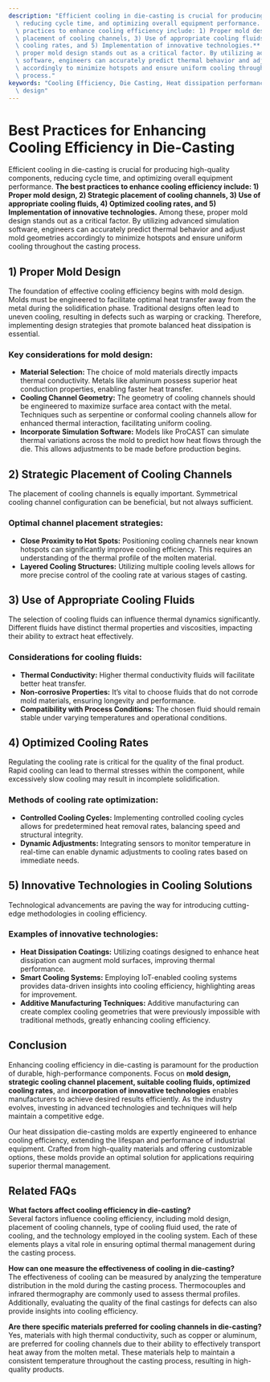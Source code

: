 ```yaml
---
description: "Efficient cooling in die-casting is crucial for producing high-quality components,\
  \ reducing cycle time, and optimizing overall equipment performance. **The best\
  \ practices to enhance cooling efficiency include: 1) Proper mold design, 2) Strategic\
  \ placement of cooling channels, 3) Use of appropriate cooling fluids, 4) Optimized\
  \ cooling rates, and 5) Implementation of innovative technologies.** Among these,\
  \ proper mold design stands out as a critical factor. By utilizing advanced simulation\
  \ software, engineers can accurately predict thermal behavior and adjust mold geometries\
  \ accordingly to minimize hotspots and ensure uniform cooling throughout the casting\
  \ process."
keywords: "Cooling Efficiency, Die Casting, Heat dissipation performance, Heat dissipation optimization\
  \ design"
---
```

# Best Practices for Enhancing Cooling Efficiency in Die-Casting

Efficient cooling in die-casting is crucial for producing high-quality components, reducing cycle time, and optimizing overall equipment performance. **The best practices to enhance cooling efficiency include: 1) Proper mold design, 2) Strategic placement of cooling channels, 3) Use of appropriate cooling fluids, 4) Optimized cooling rates, and 5) Implementation of innovative technologies.** Among these, proper mold design stands out as a critical factor. By utilizing advanced simulation software, engineers can accurately predict thermal behavior and adjust mold geometries accordingly to minimize hotspots and ensure uniform cooling throughout the casting process.

## 1) Proper Mold Design

The foundation of effective cooling efficiency begins with mold design. Molds must be engineered to facilitate optimal heat transfer away from the metal during the solidification phase. Traditional designs often lead to uneven cooling, resulting in defects such as warping or cracking. Therefore, implementing design strategies that promote balanced heat dissipation is essential.

### Key considerations for mold design:

- **Material Selection:** The choice of mold materials directly impacts thermal conductivity. Metals like aluminum possess superior heat conduction properties, enabling faster heat transfer.
- **Cooling Channel Geometry:** The geometry of cooling channels should be engineered to maximize surface area contact with the metal. Techniques such as serpentine or conformal cooling channels allow for enhanced thermal interaction, facilitating uniform cooling.
- **Incorporate Simulation Software:** Models like ProCAST can simulate thermal variations across the mold to predict how heat flows through the die. This allows adjustments to be made before production begins.

## 2) Strategic Placement of Cooling Channels

The placement of cooling channels is equally important. Symmetrical cooling channel configuration can be beneficial, but not always sufficient. 

### Optimal channel placement strategies:

- **Close Proximity to Hot Spots:** Positioning cooling channels near known hotspots can significantly improve cooling efficiency. This requires an understanding of the thermal profile of the molten material.
- **Layered Cooling Structures:** Utilizing multiple cooling levels allows for more precise control of the cooling rate at various stages of casting.

## 3) Use of Appropriate Cooling Fluids

The selection of cooling fluids can influence thermal dynamics significantly. Different fluids have distinct thermal properties and viscosities, impacting their ability to extract heat effectively.

### Considerations for cooling fluids:

- **Thermal Conductivity:** Higher thermal conductivity fluids will facilitate better heat transfer.
- **Non-corrosive Properties:** It’s vital to choose fluids that do not corrode mold materials, ensuring longevity and performance.
- **Compatibility with Process Conditions:** The chosen fluid should remain stable under varying temperatures and operational conditions.

## 4) Optimized Cooling Rates

Regulating the cooling rate is critical for the quality of the final product. Rapid cooling can lead to thermal stresses within the component, while excessively slow cooling may result in incomplete solidification.

### Methods of cooling rate optimization:

- **Controlled Cooling Cycles:** Implementing controlled cooling cycles allows for predetermined heat removal rates, balancing speed and structural integrity.
- **Dynamic Adjustments:** Integrating sensors to monitor temperature in real-time can enable dynamic adjustments to cooling rates based on immediate needs.

## 5) Innovative Technologies in Cooling Solutions

Technological advancements are paving the way for introducing cutting-edge methodologies in cooling efficiency.

### Examples of innovative technologies:

- **Heat Dissipation Coatings:** Utilizing coatings designed to enhance heat dissipation can augment mold surfaces, improving thermal performance.
- **Smart Cooling Systems:** Employing IoT-enabled cooling systems provides data-driven insights into cooling efficiency, highlighting areas for improvement.
- **Additive Manufacturing Techniques:** Additive manufacturing can create complex cooling geometries that were previously impossible with traditional methods, greatly enhancing cooling efficiency.

## Conclusion

Enhancing cooling efficiency in die-casting is paramount for the production of durable, high-performance components. Focus on **mold design, strategic cooling channel placement, suitable cooling fluids, optimized cooling rates**, and **incorporation of innovative technologies** enables manufacturers to achieve desired results efficiently. As the industry evolves, investing in advanced technologies and techniques will help maintain a competitive edge.

Our heat dissipation die-casting molds are expertly engineered to enhance cooling efficiency, extending the lifespan and performance of industrial equipment. Crafted from high-quality materials and offering customizable options, these molds provide an optimal solution for applications requiring superior thermal management.

## Related FAQs

**What factors affect cooling efficiency in die-casting?**  
Several factors influence cooling efficiency, including mold design, placement of cooling channels, type of cooling fluid used, the rate of cooling, and the technology employed in the cooling system. Each of these elements plays a vital role in ensuring optimal thermal management during the casting process.

**How can one measure the effectiveness of cooling in die-casting?**  
The effectiveness of cooling can be measured by analyzing the temperature distribution in the mold during the casting process. Thermocouples and infrared thermography are commonly used to assess thermal profiles. Additionally, evaluating the quality of the final castings for defects can also provide insights into cooling efficiency.

**Are there specific materials preferred for cooling channels in die-casting?**  
Yes, materials with high thermal conductivity, such as copper or aluminum, are preferred for cooling channels due to their ability to effectively transport heat away from the molten metal. These materials help to maintain a consistent temperature throughout the casting process, resulting in high-quality products.
